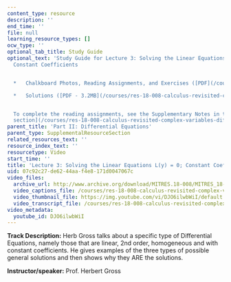 ```yaml
---
content_type: resource
description: ''
end_time: ''
file: null
learning_resource_types: []
ocw_type: ''
optional_tab_title: Study Guide
optional_text: 'Study Guide for Lecture 3: Solving the Linear Equations L(y) = 0;
  Constant Coefficients


  *   Chalkboard Photos, Reading Assignments, and Exercises ([PDF](/courses/res-18-008-calculus-revisited-complex-variables-differential-equations-and-linear-algebra-fall-2011/resources/mitres_18_008_partii_lec03))

  *   Solutions ([PDF - 3.2MB](/courses/res-18-008-calculus-revisited-complex-variables-differential-equations-and-linear-algebra-fall-2011/resources/mitres_18_008_partii_sol03))


  To complete the reading assignments, see the Supplementary Notes in the [Study Materials
  section](/courses/res-18-008-calculus-revisited-complex-variables-differential-equations-and-linear-algebra-fall-2011/pages/study-materials).'
parent_title: 'Part II: Differential Equations'
parent_type: SupplementalResourceSection
related_resources_text: ''
resource_index_text: ''
resourcetype: Video
start_time: ''
title: 'Lecture 3: Solving the Linear Equations L(y) = 0; Constant Coefficients'
uid: 07c92c27-de62-44aa-f4e8-171d0047067c
video_files:
  archive_url: http://www.archive.org/download/MITRES.18-008/MITRES_18-008_Part2_lec3_300k.mp4
  video_captions_file: /courses/res-18-008-calculus-revisited-complex-variables-differential-equations-and-linear-algebra-fall-2011/67826498a2865a169031ac2f45ee14d7_DJO6ilwbWiI.vtt
  video_thumbnail_file: https://img.youtube.com/vi/DJO6ilwbWiI/default.jpg
  video_transcript_file: /courses/res-18-008-calculus-revisited-complex-variables-differential-equations-and-linear-algebra-fall-2011/f12c4f39ed19b18e46b55619f729ea24_DJO6ilwbWiI.pdf
video_metadata:
  youtube_id: DJO6ilwbWiI
---
```


**Track Description:** Herb Gross talks about a specific type of Differential Equations, namely those that are linear, 2nd order, homogeneous and with constant coefficients. He gives examples of the three types of possible general solutions and then shows why they ARE the solutions.

**Instructor/speaker:** Prof. Herbert Gross